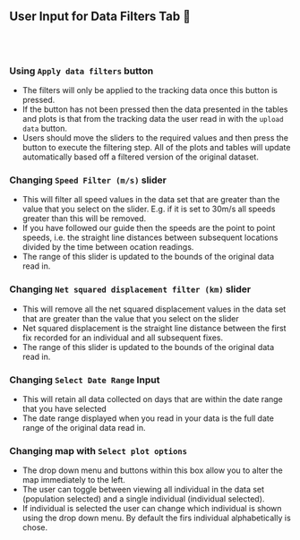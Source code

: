 ## User Input for Data Filters Tab 🧠

<br/>
<br/>

### Using `Apply data filters` button
- The filters will only be applied to the tracking data once this button is pressed.
- If the button has not been pressed then the data presented in the tables and plots is that from the tracking data the user read in with the `upload data` button.
- Users should move the sliders to the required values and then press the button to execute the filtering step. All of the plots and tables will update automatically based off a filtered version of the original dataset. 
 

### Changing `Speed Filter (m/s)` slider
- This will filter all speed values in the data set that are greater than the value that you select on the slider. E.g. if it is set to 30m/s all speeds greater than this will be removed.
- If you have followed our guide then the speeds are the point to point speeds, i.e. the straight line distances between subsequent locations divided by the time between ocation readings.  
- The range of this slider is updated to the bounds of the original data read in.

 
### Changing `Net squared displacement filter (km)` slider
- This will remove all the net squared displacement values in the data set that are greater than the value that you select on the slider
- Net squared displacement is the straight line distance between the first fix recorded for an individual and all subsequent fixes.
- The range of this slider is updated to the bounds of the original data read in.

 
### Changing `Select Date Range` Input
- This will retain all data collected on days that are within the date range that you have selected
- The date range displayed when you read in your data is the full date range of the original data read in.


### Changing map with `Select plot options`
- The drop down menu and buttons within this box allow you to alter the map immediately to the left. 
- The user can toggle between viewing all individual in the data set (population selected) and a single individual (individual selected).
- If individual is selected the user can change which individual is shown using the drop down menu. By default the firs individual alphabetically is chose. 